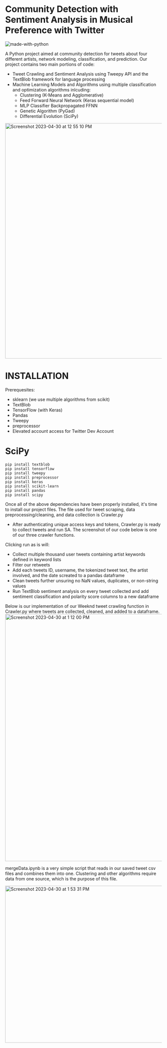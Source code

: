 # Community Detection with Sentiment Analysis in Musical Preference with Twitter
![made-with-python](https://user-images.githubusercontent.com/56307593/235365242-e5901619-44c0-4b9c-8cde-cb423d12279b.svg)

A Python project aimed at community detection for tweets about four different artists, network modeling, classification, and prediction.
Our project contains two main portions of code:
* Tweet Crawling and Sentiment Analysis using Tweepy API and the TextBlob framework for language processing
* Machine Learning Models and Algorithms using multiple classification and optimization algorithms inlcuding:
  - Clustering (K-Means and Agglomerative)
  - Feed Forward Neural Network (Keras sequential model)
  - MLP Classifier Backpropagated FFNN
  - Genetic Algorithm (PyGad)
  - Differential Evolution (SciPy)

<img width="757" alt="Screenshot 2023-04-30 at 12 55 10 PM" src="https://user-images.githubusercontent.com/56307593/235365893-378433ae-725c-4d6d-a781-44552224282b.png">


# INSTALLATION
Prerequesites:
* sklearn (we use multiple algorithms from scikit)
* TextBlob
* TensorFlow (with Keras)
* Pandas
* Tweepy
* preprocessor
* Elevated account access for Twitter Dev Account
# SciPy

```
pip install textblob
pip install tensorflow
pip install tweepy
pip install preprocessor
pip install keras
pip install scikit-learn
pip install pandas
pip install scipy
```
Once all of the above dependencies have been properly installed, it's time to install our project files.
The file used for tweet scraping, data preprocessing/cleaning, and data collection is Crawler.py

* After authenticating unique access keys and tokens, Crawler.py is ready to collect tweets and run SA. 
The screenshot of our code below is one of our three crawler functions.

Clicking run as is will:
* Collect multiple thousand user tweets containing artist keywords defined in keyword lists
* Filter our retweets
* Add each tweets ID, username, the tokenized tweet text, the artist involved, and the date screated to a pandas dataframe
* Clean tweets further unsuring no NaN values, duplicates, or non-string values
* Run TextBlob sentiment analysis on every tweet collected and add sentiment classification and polarity score columns to a new dataframe

Below is our implementation of our Weeknd tweet crawling function in Crawler.py where tweets are collected, cleaned, and added to a dataframe.
<img width="795" alt="Screenshot 2023-04-30 at 1 12 00 PM" src="https://user-images.githubusercontent.com/56307593/235366694-f130f02d-12c0-48ea-a310-898145b68bb0.png">

mergeData.ipynb is a very simple script that reads in our saved tweet csv files and combines them into one. Clustering and other algorithms require data from one source, which is the purpose of this file.

<img width="505" alt="Screenshot 2023-04-30 at 1 53 31 PM" src="https://user-images.githubusercontent.com/56307593/235368530-b93ec303-8645-4b81-88bc-b8f3b8c4a1bf.png">

